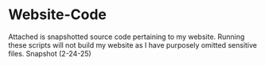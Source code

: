# Website-Code
Attached is snapshotted source code pertaining to my website. Running these scripts will not build my website as I have purposely omitted sensitive files. Snapshot (2-24-25)
